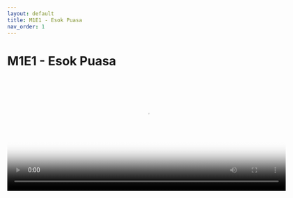 ```yaml
---
layout: default
title: M1E1 - Esok Puasa
nav_order: 1
---
```


# M1E1 - Esok Puasa

<head>
  <link href="https://vjs.zencdn.net/8.16.1/video-js.css" rel="stylesheet" />
</head>

<body>
  <video
    id="my-video"
    class="video-js"
    controls
    preload="auto"
    width="640"
    height="264"
    poster="MY_VIDEO_POSTER.jpg"
    data-setup="{}"
  >
    <source src="https://github.com/upin-ipin-archives/videos/raw/refs/heads/main/M1/M1E1%20-%20Esok%20Puasa.mp4" type="video/mp4" />
    <p class="vjs-no-js">
      To view this video please enable JavaScript, and consider upgrading to a
      web browser that
      <a href="https://videojs.com/html5-video-support/" target="_blank"
        >supports HTML5 video</a
      >
    </p>
  </video>

  <script src="https://vjs.zencdn.net/8.16.1/video.min.js"></script>
</body>